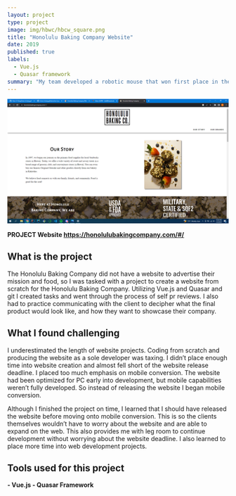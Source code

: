 ```yaml
---
layout: project
type: project
image: img/hbwc/hbcw_square.png
title: "Honolulu Baking Company Website"
date: 2019
published: true
labels:
  - Vue.js
  - Quasar framework
summary: "My team developed a robotic mouse that won first place in the 2015 UH Micromouse competition."
---
```


<div class="text-center p-4">
  <img width="700px" src="../img/hbwc/hbcw.png" class="img-thumbnail" >
</div>

**PROJECT Website https://honolulubakingcompany.com/#/**

## What is the project 

The Honolulu Baking Company did not have a website to advertise their mission and food, so I was tasked with a project to create a website from scratch for the Honolulu Baking Company. Utilizing Vue.js and Quasar and git I created tasks and went through the process of self pr reviews. I also had to practice communicating with the client to decipher what the final product would look like, and how they want to showcase their company. 

## What I found challenging

I underestimated the length of website projects. Coding from scratch and producing the website as a sole developer was taxing. I didn’t place enough time into website creation and almost fell short of the website release deadline. I placed too much emphasis on mobile conversion. The website had been optimized for PC early into development, but mobile capabilities weren’t fully developed. So instead of releasing the website I began mobile conversion.

Although I finished the project on time, I learned that I should have released the website before moving onto mobile conversion. This is so the clients themselves wouldn’t have to worry about the website and are able to expand on the web. This also provides me with leg room to continue development without worrying about the website deadline. I also learned to place more time into web development projects. 

## Tools used for this project
**- Vue.js - Quasar Framework**



